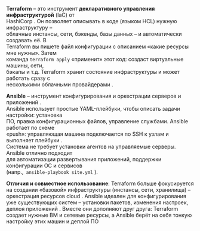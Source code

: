 **Terraform** – это инструмент **декларативного управления инфраструктурой** (IaC) от  
HashiCorp . Он позволяет описывать в коде (языком HCL) нужную инфраструктуру –  
облачные инстансы, сети, бэкенды, базы данных – и автоматически создавать её. В  
Terraform вы пишете файл конфигурации с описанием «какие ресурсы мне нужны». Затем  
команда `terraform apply` «применит» этот код: создаст виртуальные машины, сети,  
бэкапы и т.д. Terraform хранит состояние инфраструктуры и может работать сразу с  
несколькими облачными провайдерами .  

**Ansible** – инструмент конфигурирования и оркестрации серверов и приложений .  
Ansible использует простые YAML-плейбуки, чтобы описать задачи настройки: установка  
ПО, правка конфигурационных файлов, управление службами. Ansible работает по схеме  
«push»: управляющая машина подключается по SSH к узлам и выполняет плейбуки .  
Система не требует установки агентов на управляемые серверы. Ansible отлично подходит  
для автоматизации развертывания приложений, поддержки конфигурации ОС и сервисов  
(напр.,` ansible-playbook site.yml` ).  

**Отличия и совместное использование**: Terraform больше фокусируется на создании «базовой»  инфраструктуры (инстансы, сети, хранилища) – оркестрация ресурсов cloud . Ansible идеален  для конфигурирования уже существующих систем – установки пакетов, изменения настроек,  деплоя приложений . Вместе они дополняют друг друга: Terraform создает нужные ВМ и  сетевые ресурсы, а Ansible берёт на себя тонкую настройку этих машин и деплой ПО